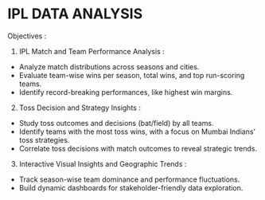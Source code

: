 <h1>IPL DATA ANALYSIS</h1>
Objectives : 


1. IPL Match and Team Performance Analysis : 
- Analyze match distributions across seasons and cities.
- Evaluate team-wise wins per season, total wins, and top run-scoring teams.
- Identify record-breaking performances, like highest win margins.

2. Toss Decision and Strategy Insights : 
- Study toss outcomes and decisions (bat/field) by all teams.
- Identify teams with the most toss wins, with a focus on Mumbai Indians’ toss strategies.
- Correlate toss decisions with match outcomes to reveal strategic trends.

3. Interactive Visual Insights and Geographic Trends : 
- Track season-wise team dominance and performance fluctuations.
- Build dynamic dashboards for stakeholder-friendly data exploration.
